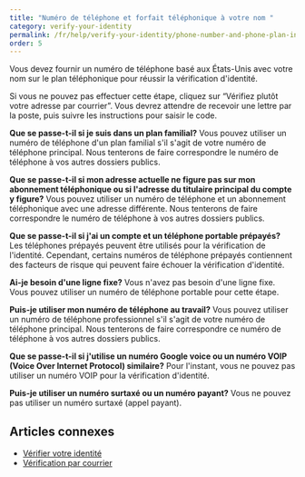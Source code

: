 ```yaml
---
title: "Numéro de téléphone et forfait téléphonique à votre nom "
category: verify-your-identity
permalink: /fr/help/verify-your-identity/phone-number-and-phone-plan-in-your-name/
order: 5
---
```

Vous devez fournir un numéro de téléphone basé aux États-Unis avec votre nom sur le plan téléphonique pour réussir la vérification d'identité.

Si vous ne pouvez pas effectuer cette étape, cliquez sur “Vérifiez plutôt votre adresse par courrier”. Vous devrez attendre de recevoir une lettre par la poste, puis suivre les instructions pour saisir le code.

**Que se passe-t-il si je suis dans un plan familial?**
Vous pouvez utiliser un numéro de téléphone d'un plan familial s'il s'agit de votre numéro de téléphone principal. Nous tenterons de faire correspondre le numéro de téléphone à vos autres dossiers publics.

**Que se passe-t-il si mon adresse actuelle ne figure pas sur mon abonnement téléphonique ou si l'adresse du titulaire principal du compte y figure?**
Vous pouvez utiliser un numéro de téléphone et un abonnement téléphonique avec une adresse différente. Nous tenterons de faire correspondre le numéro de téléphone à vos autres dossiers publics.

**Que se passe-t-il si j'ai un compte et un téléphone portable prépayés?**
Les téléphones prépayés peuvent être utilisés pour la vérification de l'identité. Cependant, certains numéros de téléphone prépayés contiennent des facteurs de risque qui peuvent faire échouer la vérification d'identité.

**Ai-je besoin d'une ligne fixe?**
Vous n'avez pas besoin d'une ligne fixe. Vous pouvez utiliser un numéro de téléphone portable pour cette étape.

**Puis-je utiliser mon numéro de téléphone au travail?**
Vous pouvez utiliser un numéro de téléphone professionnel s'il s'agit de votre numéro de téléphone principal. Nous tenterons de faire correspondre ce numéro de téléphone à vos autres dossiers publics.

**Que se passe-t-il si j'utilise un numéro Google voice ou un numéro VOIP (Voice Over Internet Protocol) similaire?**
Pour l'instant, vous ne pouvez pas utiliser un numéro VOIP pour la vérification d'identité.

**Puis-je utiliser un numéro surtaxé ou un numéro payant?**
Vous ne pouvez pas utiliser un numéro surtaxé (appel payant).

## Articles connexes 

* [Vérifier votre identité](/fr/help/verify-your-identity/how-to-verify-your-identity/)
* [Vérification par courrier](/fr/help/verify-your-identity/verify-your-address-by-mail/)